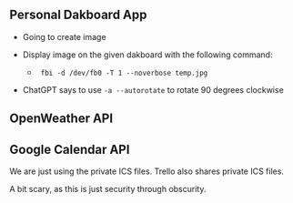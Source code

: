 ## Personal Dakboard App
- Going to create image 
- Display image on the given dakboard with the following command:
  - ` fbi -d /dev/fb0 -T 1 --noverbose temp.jpg`

- ChatGPT says to use `-a --autorotate` to rotate 90 degrees clockwise

## OpenWeather API

## Google Calendar API
We are just using the private ICS files.  Trello also shares private ICS files.

A bit scary, as this is just security through obscurity.